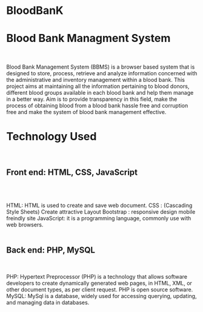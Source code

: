 # BloodBanK<h1>Blood Bank Managment System</h1><br>

Blood Bank Management System (BBMS) is a browser based system that is designed to store, process, retrieve and analyze information concerned with the administrative and inventory management within a blood bank. This project aims at maintaining all the information pertaining to blood donors, different blood groups available in each blood bank and help them manage in a better way. Aim is to provide transparency in this field, make the process of obtaining blood from a blood bank hassle free and corruption free and make the system of blood bank management effective.
<h1>Technology Used</h1><br>

<h2>Front end: HTML, CSS, JavaScript</h2><br><br>



HTML: HTML is used to create and save web document.
CSS : (Cascading Style Sheets) Create attractive Layout
Bootstrap : responsive design mobile freindly site
JavaScript: it is a programming language, commonly use with web browsers.
<br><br>

<h2>Back end: PHP, MySQL</h2><br>


PHP: Hypertext Preprocessor (PHP) is a technology that allows software developers to create dynamically generated web pages, in HTML, XML, or other document types, as per client request. PHP is open source software.
MySQL: MySql is a database, widely used for accessing querying, updating, and managing data in databases.
